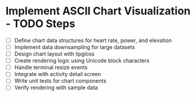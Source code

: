 # Implement ASCII Chart Visualization - TODO Steps

- [ ] Define chart data structures for heart rate, power, and elevation
- [ ] Implement data downsampling for large datasets
- [ ] Design chart layout with lipgloss
- [ ] Create rendering logic using Unicode block characters
- [ ] Handle terminal resize events
- [ ] Integrate with activity detail screen
- [ ] Write unit tests for chart components
- [ ] Verify rendering with sample data